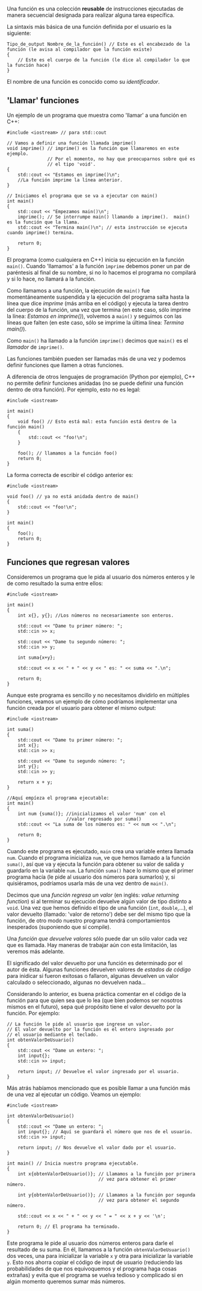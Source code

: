 Una función es una colección **reusable** de instrucciones ejecutadas de manera secuencial designada para realizar alguna tarea específica.

La sintaxis más básica de una función definida por el usuario es la siguiente:
```
Tipo_de_output Nombre_de_la_función() // Este es el encabezado de la función (le avisa al compilador que la función existe)
{
    // Este es el cuerpo de la función (le dice al compilador lo que la función hace)
}
```
El nombre de una función es conocido como su _identificador_.



## 'Llamar' funciones
Un ejemplo de un programa que muestra como 'llamar' a una función en C++:
```
#include <iostream> // para std::cout

// Vamos a definir una función llamada imprime()
void imprime() // imprime() es la función que llamaremos en este ejemplo.
               // Por el momento, no hay que preocuparnos sobre qué es 
               // el tipo 'void'.
{
    std::cout << "Estamos en imprime()\n";
    //La función imprime la línea anterior.
}

// Iniciamos el programa que se va a ejecutar con main()
int main()
{
    std::cout << "Empezamos main()\n";
    imprime(); // Se interrumpe main() llamando a imprime().  main() es la función que la llama.
    std::cout << "Termina main()\n"; // esta instrucción se ejecuta cuando imprime() termina.

    return 0;
}
```
El programa (como cualquiera en C++) inicia su ejecución en la función `main()`.
Cuando 'llamamos' a la función `ìmprime` debemos poner un par de paréntesis al final de su nombre, si no lo hacemos el programa no compilará y si lo hace, no llamará a la función.

Como llamamos a una función, la ejecución de `main()` fue momentáneamente suspendida y la ejecución del programa salta hasta la línea que dice _imprime_ (más arriba en el código) y ejecuta la tarea dentro del cuerpo de la función, una vez que termina (en este caso, sólo imprime la línea: _Estamos en imprime()_), volvemos a `main()` y seguimos con las líneas que falten (en este caso, sólo se imprime la última línea: _Termina main()_).

Como `main()` ha llamado a la función `imprime()` decimos que `main()` es el _llamador_ de `imprime()`.

Las funciones también pueden ser llamadas más de una vez y podemos definir funciones que llamen a otras funciones. 

A diferencia de otros lenguajes de programación (Python por ejemplo), C++ no permite definir funciones anidadas (no se puede definir una función dentro de otra función).
Por ejemplo, esto no es legal:
```
#include <iostream>

int main()
{
    void foo() // Esto está mal: esta función está dentro de la función main()
    {
        std::cout << "foo!\n";
    }

    foo(); // llamamos a la función foo()
    return 0;
}
```
La forma correcta de escribir el código anterior es:
```
#include <iostream>

void foo() // ya no está anidada dentro de main()
{
    std::cout << "foo!\n";
}

int main()
{
    foo();
    return 0;
}
```

## Funciones que regresan valores
Consideremos un programa que le pida al usuario dos números enteros y le de como resultado la suma entre ellos:
```
#include <iostream>

int main()
{
    int x{}, y{}; //Los números no necesariamente son enteros.
   
    std::cout << "Dame tu primer número: ";
    std::cin >> x;

    std::cout << "Dame tu segundo número: ";
    std::cin >> y;

    int suma{x+y}; 

    std::cout << x << " + " << y << " es: " << suma << ".\n";

    return 0;
}
```
Aunque este programa es sencillo y no necesitamos dividirlo en múltiples funciones, veamos un ejemplo de cómo podríamos implementar una función creada por el usuario para obtener el mismo output:
```
#include <iostream> 

int suma()
{
    std::cout << "Dame tu primer número: ";
    int x{};
    std::cin >> x;

    std::cout << "Dame tu segundo número: ";
    int y{};
    std::cin >> y;

    return x + y;
}

//Aquí empíeza el programa ejecutable:
int main()
{
    int num {suma()}; //inicializamos el valor 'num' con el 
                      //valor regresado por suma()
    std::cout << "La suma de los números es: " << num << ".\n";

    return 0;
}
```
Cuando este programa es ejecutado, `main` crea una variable entera llamada `num`. Cuando el programa inicializa `num`, ve que hemos llamado a la función `suma()`, así que va y ejecuta la función para obtener su valor de salida y guardarlo en la variable `num`. La función `suma()` hace lo mismo que el primer programa hacía (le pide al usuario dos números para sumarlos) y, si quisiéramos, podríamos usarla más de una vez dentro de `main()`.

Decimos que una _función regresa un valor_ (en inglés: _value returning function_) si al terminar su ejecución devuelve algún valor de tipo distinto a `void`. Una vez que hemos definido el tipo de una función (`int`, `double`,...), el valor devuelto (llamado: 'valor de retorno') debe ser del mismo tipo que la función, de otro modo nuestro programa tendrá comportamientos inesperados (suponiendo que sí compile). 

Una _función que devuelve valores_ sólo puede dar un sólo valor cada vez que es llamada. Hay maneras de trabajar aún con esta limitación, las veremos más adelante.

El significado del valor devuelto por una función es determinado por el autor de ésta. Algunas funciones devuelven valores de _estados de código_ para inidicar si fueron exitosas o fallaron, algunas devuelven un valor calculado o seleccionado, algunas no devuelven nada...

Considerando lo anterior, es buena práctica comentar en el código de la función para que quien sea que lo lea (que bien podemos ser nosotros mismos en el futuro), sepa qué propósito tiene el valor devuelto por la función. Por ejemplo:
```
// La función le pide al usuario que ingrese un valor.
// El valor devuelto por la función es el entero ingresado por
// el usuario mediante el teclado. 
int obtenValorDeUsuario()
{
 	std::cout << "Dame un entero: ";
	int input{};
	std::cin >> input;

	return input; // Devuelve el valor ingresado por el usuario.
}
```

Más atrás habíamos mencionado que es posible llamar a una función más de una vez al ejecutar un código. Veamos un ejemplo:
```
#include <iostream>

int obtenValorDeUsuario()
{
    std::cout << "Dame un entero: ";
    int input{}; // Aquí se guardará el número que nos de el usuario.
    std::cin >> input;

    return input; // Nos devuelve el valor dado por el usuario.
}

int main() // Inicia nuestro programa ejecutable.
{
    int x{obtenValorDeUsuario()}; // Llamamos a la función por primera
                                  // vez para obtener el primer número.
   
    int y{obtenValorDeUsuario()}; // Llamamos a la función por segunda 
                                  // vez para obtener el segundo número.
    
    std::cout << x << " + " << y << " = " << x + y << '\n';

    return 0; // El programa ha terminado.
}
```
Este programa le pide al usuario dos números enteros para darle el resultado de su suma. En él, llamamos a la función `obtenValorDeUsuario()` dos veces, una para inicializar la variable `x` y otra para inicializar la variable `y`. Esto nos ahorra copiar el código de input de usuario (reduciendo las probabilidades de que nos equivoquemos y el programa haga cosas extrañas) y evita que el programa se vuelva tedioso y complicado si en algún momento queremos sumar más números. 
